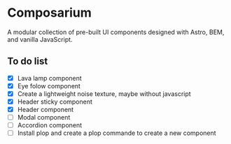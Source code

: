 # Composarium

A modular collection of pre-built UI components designed with Astro, BEM, and vanilla JavaScript.

## To do list
- [x] Lava lamp component
- [x] Eye folow component
- [x] Create a lightweight noise texture, maybe without javascript
- [x] Header sticky component
- [x] Header component
- [ ] Modal component
- [ ] Accordion component
- [ ] Install plop and create a plop commande to create a new component